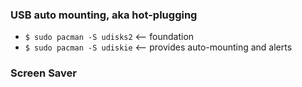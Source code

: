 ### USB auto mounting, aka hot-plugging

- `$ sudo pacman -S udisks2` <-- foundation 
- `$ sudo pacman -S udiskie` <-- provides auto-mounting and alerts

### Screen Saver

